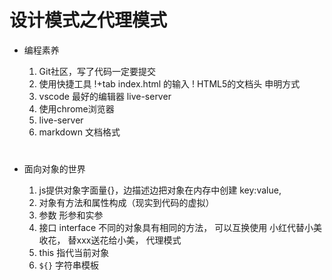 # 设计模式之代理模式

- 编程素养
    1. Git社区，写了代码一定要提交
    2. 使用快捷工具
        !+tab index.html 的输入
        ! HTML5的文档头 申明方式
    3. vscode 最好的编辑器
        live-server
    4. 使用chrome浏览器
    5. live-server
    6. markdown 文档格式
        # <h1></h1>

- 面向对象的世界
    1. js提供对象字面量{}，边描述边把对象在内存中创建
        key:value,
    2. 对象有方法和属性构成（现实到代码的虚拟）
    3. 参数 形参和实参
    4. 接口 interface
        不同的对象具有相同的方法， 可以互换使用
        小红代替小美收花， 替xxx送花给小美， 代理模式
    5. this 指代当前对象 
    6. `${}` 字符串模板